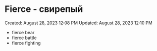 # Fierce - свирепый

Created: August 28, 2023 12:08 PM
Updated: August 28, 2023 12:10 PM

- fierce bear
- fierce battle
- fierce fighting